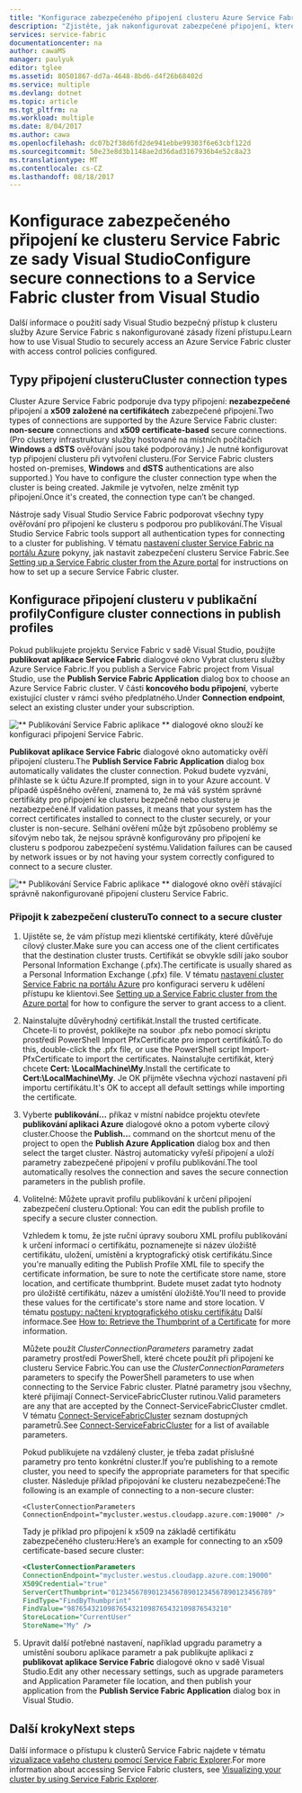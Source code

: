 ```yaml
---
title: "Konfigurace zabezpečeného připojení clusteru Azure Service Fabric | Microsoft Docs"
description: "Zjistěte, jak nakonfigurovat zabezpečené připojení, které jsou podporovány v clusteru Azure Service Fabric pomocí sady Visual Studio."
services: service-fabric
documentationcenter: na
author: cawaMS
manager: paulyuk
editor: tglee
ms.assetid: 80501867-dd7a-4648-8bd6-d4f26b68402d
ms.service: multiple
ms.devlang: dotnet
ms.topic: article
ms.tgt_pltfrm: na
ms.workload: multiple
ms.date: 8/04/2017
ms.author: cawa
ms.openlocfilehash: dc07b2f38d6fd2de941ebbe99303f6e63cbf122d
ms.sourcegitcommit: 50e23e8d3b1148ae2d36dad3167936b4e52c8a23
ms.translationtype: MT
ms.contentlocale: cs-CZ
ms.lasthandoff: 08/18/2017
---
```

# <a name="configure-secure-connections-to-a-service-fabric-cluster-from-visual-studio"></a><span data-ttu-id="c2741-103">Konfigurace zabezpečeného připojení ke clusteru Service Fabric ze sady Visual Studio</span><span class="sxs-lookup"><span data-stu-id="c2741-103">Configure secure connections to a Service Fabric cluster from Visual Studio</span></span>
<span data-ttu-id="c2741-104">Další informace o použití sady Visual Studio bezpečný přístup k clusteru služby Azure Service Fabric s nakonfigurované zásady řízení přístupu.</span><span class="sxs-lookup"><span data-stu-id="c2741-104">Learn how to use Visual Studio to securely access an Azure Service Fabric cluster with access control policies configured.</span></span>

## <a name="cluster-connection-types"></a><span data-ttu-id="c2741-105">Typy připojení clusteru</span><span class="sxs-lookup"><span data-stu-id="c2741-105">Cluster connection types</span></span>
<span data-ttu-id="c2741-106">Cluster Azure Service Fabric podporuje dva typy připojení: **nezabezpečené** připojení a **x509 založené na certifikátech** zabezpečené připojení.</span><span class="sxs-lookup"><span data-stu-id="c2741-106">Two types of connections are supported by the Azure Service Fabric cluster: **non-secure** connections and **x509 certificate-based** secure connections.</span></span> <span data-ttu-id="c2741-107">(Pro clustery infrastruktury služby hostované na místních počítačích **Windows** a **dSTS** ověřování jsou také podporovány.) Je nutné konfigurovat typ připojení clusteru při vytvoření clusteru.</span><span class="sxs-lookup"><span data-stu-id="c2741-107">(For Service Fabric clusters hosted on-premises, **Windows** and **dSTS** authentications are also supported.) You have to configure the cluster connection type when the cluster is being created.</span></span> <span data-ttu-id="c2741-108">Jakmile je vytvořen, nelze změnit typ připojení.</span><span class="sxs-lookup"><span data-stu-id="c2741-108">Once it's created, the connection type can’t be changed.</span></span>

<span data-ttu-id="c2741-109">Nástroje sady Visual Studio Service Fabric podporovat všechny typy ověřování pro připojení ke clusteru s podporou pro publikování.</span><span class="sxs-lookup"><span data-stu-id="c2741-109">The Visual Studio Service Fabric tools support all authentication types for connecting to a cluster for publishing.</span></span> <span data-ttu-id="c2741-110">V tématu [nastavení cluster Service Fabric na portálu Azure](service-fabric-cluster-creation-via-portal.md) pokyny, jak nastavit zabezpečení clusteru Service Fabric.</span><span class="sxs-lookup"><span data-stu-id="c2741-110">See [Setting up a Service Fabric cluster from the Azure portal](service-fabric-cluster-creation-via-portal.md) for instructions on how to set up a secure Service Fabric cluster.</span></span>

## <a name="configure-cluster-connections-in-publish-profiles"></a><span data-ttu-id="c2741-111">Konfigurace připojení clusteru v publikační profily</span><span class="sxs-lookup"><span data-stu-id="c2741-111">Configure cluster connections in publish profiles</span></span>
<span data-ttu-id="c2741-112">Pokud publikujete projektu Service Fabric v sadě Visual Studio, použijte **publikovat aplikace Service Fabric** dialogové okno Vybrat clusteru služby Azure Service Fabric.</span><span class="sxs-lookup"><span data-stu-id="c2741-112">If you publish a Service Fabric project from Visual Studio, use the **Publish Service Fabric Application** dialog box to choose an Azure Service Fabric cluster.</span></span> <span data-ttu-id="c2741-113">V části **koncového bodu připojení**, vyberte existující cluster v rámci svého předplatného.</span><span class="sxs-lookup"><span data-stu-id="c2741-113">Under **Connection endpoint**, select an existing cluster under your subscription.</span></span>

![** Publikování Service Fabric aplikace ** dialogové okno slouží ke konfiguraci připojení Service Fabric.][publishdialog]

<span data-ttu-id="c2741-115">**Publikovat aplikace Service Fabric** dialogové okno automaticky ověří připojení clusteru.</span><span class="sxs-lookup"><span data-stu-id="c2741-115">The **Publish Service Fabric Application** dialog box automatically validates the cluster connection.</span></span> <span data-ttu-id="c2741-116">Pokud budete vyzváni, přihlaste se k účtu Azure.</span><span class="sxs-lookup"><span data-stu-id="c2741-116">If prompted, sign in to your Azure account.</span></span> <span data-ttu-id="c2741-117">V případě úspěšného ověření, znamená to, že má váš systém správné certifikáty pro připojení ke clusteru bezpečně nebo clusteru je nezabezpečené.</span><span class="sxs-lookup"><span data-stu-id="c2741-117">If validation passes, it means that your system has the correct certificates installed to connect to the cluster securely, or your cluster is non-secure.</span></span> <span data-ttu-id="c2741-118">Selhání ověření může být způsobeno problémy se síťovým nebo tak, že nejsou správně konfigurovány pro připojení ke clusteru s podporou zabezpečení systému.</span><span class="sxs-lookup"><span data-stu-id="c2741-118">Validation failures can be caused by network issues or by not having your system correctly configured to connect to a secure cluster.</span></span>

![** Publikování Service Fabric aplikace ** dialogové okno ověří stávající správně nakonfigurované připojení clusteru Service Fabric.][selectsfcluster]

### <a name="to-connect-to-a-secure-cluster"></a><span data-ttu-id="c2741-120">Připojit k zabezpečení clusteru</span><span class="sxs-lookup"><span data-stu-id="c2741-120">To connect to a secure cluster</span></span>
1. <span data-ttu-id="c2741-121">Ujistěte se, že vám přístup mezi klientské certifikáty, které důvěřuje cílový cluster.</span><span class="sxs-lookup"><span data-stu-id="c2741-121">Make sure you can access one of the client certificates that the destination cluster trusts.</span></span> <span data-ttu-id="c2741-122">Certifikát se obvykle sdílí jako soubor Personal Information Exchange (.pfx).</span><span class="sxs-lookup"><span data-stu-id="c2741-122">The certificate is usually shared as a Personal Information Exchange (.pfx) file.</span></span> <span data-ttu-id="c2741-123">V tématu [nastavení cluster Service Fabric na portálu Azure](service-fabric-cluster-creation-via-portal.md) pro konfiguraci serveru k udělení přístupu ke klientovi.</span><span class="sxs-lookup"><span data-stu-id="c2741-123">See [Setting up a Service Fabric cluster from the Azure portal](service-fabric-cluster-creation-via-portal.md) for how to configure the server to grant access to a client.</span></span>
2. <span data-ttu-id="c2741-124">Nainstalujte důvěryhodný certifikát.</span><span class="sxs-lookup"><span data-stu-id="c2741-124">Install the trusted certificate.</span></span> <span data-ttu-id="c2741-125">Chcete-li to provést, poklikejte na soubor .pfx nebo pomocí skriptu prostředí PowerShell Import PfxCertificate pro import certifikátů.</span><span class="sxs-lookup"><span data-stu-id="c2741-125">To do this, double-click the .pfx file, or use the PowerShell script Import-PfxCertificate to import the certificates.</span></span> <span data-ttu-id="c2741-126">Nainstalujte certifikát, který chcete **Cert: \LocalMachine\My**.</span><span class="sxs-lookup"><span data-stu-id="c2741-126">Install the certificate to **Cert:\LocalMachine\My**.</span></span> <span data-ttu-id="c2741-127">Je OK přijměte všechna výchozí nastavení při importu certifikátu.</span><span class="sxs-lookup"><span data-stu-id="c2741-127">It's OK to accept all default settings while importing the certificate.</span></span>
3. <span data-ttu-id="c2741-128">Vyberte **publikování...**  příkaz v místní nabídce projektu otevřete **publikování aplikaci Azure** dialogové okno a potom vyberte cílový cluster.</span><span class="sxs-lookup"><span data-stu-id="c2741-128">Choose the **Publish...** command on the shortcut menu of the project to open the **Publish Azure Application** dialog box and then select the target cluster.</span></span> <span data-ttu-id="c2741-129">Nástroj automaticky vyřeší připojení a uloží parametry zabezpečené připojení v profilu publikování.</span><span class="sxs-lookup"><span data-stu-id="c2741-129">The tool automatically resolves the connection and saves the secure connection parameters in the publish profile.</span></span>
4. <span data-ttu-id="c2741-130">Volitelné: Můžete upravit profilu publikování k určení připojení zabezpečení clusteru.</span><span class="sxs-lookup"><span data-stu-id="c2741-130">Optional: You can edit the publish profile to specify a secure cluster connection.</span></span>
   
   <span data-ttu-id="c2741-131">Vzhledem k tomu, že jste ruční úpravy souboru XML profilu publikování k určení informací o certifikátu, poznamenejte si název úložiště certifikátu, uložení, umístění a kryptografický otisk certifikátu.</span><span class="sxs-lookup"><span data-stu-id="c2741-131">Since you're manually editing the Publish Profile XML file to specify the certificate information, be sure to note the certificate store name, store location, and certificate thumbprint.</span></span> <span data-ttu-id="c2741-132">Budete muset zadat tyto hodnoty pro úložiště certifikátu, název a umístění úložiště.</span><span class="sxs-lookup"><span data-stu-id="c2741-132">You'll need to provide these values for the certificate's store name and store location.</span></span> <span data-ttu-id="c2741-133">V tématu [postupy: načtení kryptografického otisku certifikátu](https://msdn.microsoft.com/library/ms734695\(v=vs.110\).aspx) Další informace.</span><span class="sxs-lookup"><span data-stu-id="c2741-133">See [How to: Retrieve the Thumbprint of a Certificate](https://msdn.microsoft.com/library/ms734695\(v=vs.110\).aspx) for more information.</span></span>
   
   <span data-ttu-id="c2741-134">Můžete použít *ClusterConnectionParameters* parametry zadat parametry prostředí PowerShell, které chcete použít při připojení ke clusteru Service Fabric.</span><span class="sxs-lookup"><span data-stu-id="c2741-134">You can use the *ClusterConnectionParameters* parameters to specify the PowerShell parameters to use when connecting to the Service Fabric cluster.</span></span> <span data-ttu-id="c2741-135">Platné parametry jsou všechny, které přijímají Connect-ServiceFabricCluster rutinou.</span><span class="sxs-lookup"><span data-stu-id="c2741-135">Valid parameters are any that are accepted by the Connect-ServiceFabricCluster cmdlet.</span></span> <span data-ttu-id="c2741-136">V tématu [Connect-ServiceFabricCluster](https://msdn.microsoft.com/library/mt125938.aspx) seznam dostupných parametrů.</span><span class="sxs-lookup"><span data-stu-id="c2741-136">See [Connect-ServiceFabricCluster](https://msdn.microsoft.com/library/mt125938.aspx) for a list of available parameters.</span></span>
   
   <span data-ttu-id="c2741-137">Pokud publikujete na vzdálený cluster, je třeba zadat příslušné parametry pro tento konkrétní cluster.</span><span class="sxs-lookup"><span data-stu-id="c2741-137">If you’re publishing to a remote cluster, you need to specify the appropriate parameters for that specific cluster.</span></span> <span data-ttu-id="c2741-138">Následuje příklad připojování ke clusteru nezabezpečené:</span><span class="sxs-lookup"><span data-stu-id="c2741-138">The following is an example of connecting to a non-secure cluster:</span></span>
   
   `<ClusterConnectionParameters ConnectionEndpoint="mycluster.westus.cloudapp.azure.com:19000" />`
   
   <span data-ttu-id="c2741-139">Tady je příklad pro připojení k x509 na základě certifikátu zabezpečeného clusteru:</span><span class="sxs-lookup"><span data-stu-id="c2741-139">Here’s an example for connecting to an x509 certificate-based secure cluster:</span></span>
   
   ```xml
   <ClusterConnectionParameters
   ConnectionEndpoint="mycluster.westus.cloudapp.azure.com:19000"
   X509Credential="true"
   ServerCertThumbprint="0123456789012345678901234567890123456789"
   FindType="FindByThumbprint"
   FindValue="9876543210987654321098765432109876543210"
   StoreLocation="CurrentUser"
   StoreName="My" />
   ```
5. <span data-ttu-id="c2741-140">Upravit další potřebné nastavení, například upgradu parametry a umístění souboru aplikace parametr a pak publikujte aplikaci z **publikovat aplikace Service Fabric** dialogové okno v sadě Visual Studio.</span><span class="sxs-lookup"><span data-stu-id="c2741-140">Edit any other necessary settings, such as upgrade parameters and Application Parameter file location, and then publish your application from the **Publish Service Fabric Application** dialog box in Visual Studio.</span></span>

## <a name="next-steps"></a><span data-ttu-id="c2741-141">Další kroky</span><span class="sxs-lookup"><span data-stu-id="c2741-141">Next steps</span></span>
<span data-ttu-id="c2741-142">Další informace o přístupu k clusterů Service Fabric najdete v tématu [vizualizace vašeho clusteru pomocí Service Fabric Explorer](service-fabric-visualizing-your-cluster.md).</span><span class="sxs-lookup"><span data-stu-id="c2741-142">For more information about accessing Service Fabric clusters, see [Visualizing your cluster by using Service Fabric Explorer](service-fabric-visualizing-your-cluster.md).</span></span>

<!--Image references-->
[publishdialog]:./media/service-fabric-visualstudio-configure-secure-connections/publishdialog.png
[selectsfcluster]:./media/service-fabric-visualstudio-configure-secure-connections/selectsfcluster.png
